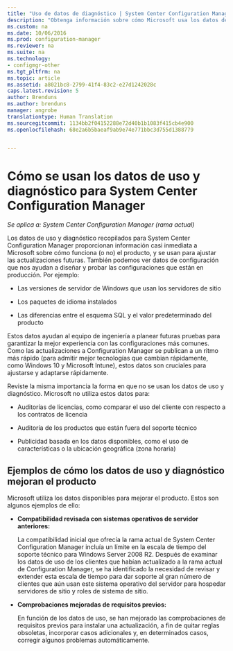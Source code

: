 ```yaml
---
title: "Uso de datos de diagnóstico | System Center Configuration Manager"
description: "Obtenga información sobre cómo Microsoft usa los datos de uso y diagnóstico que System Center Configuration Manager recopila."
ms.custom: na
ms.date: 10/06/2016
ms.prod: configuration-manager
ms.reviewer: na
ms.suite: na
ms.technology:
- configmgr-other
ms.tgt_pltfrm: na
ms.topic: article
ms.assetid: a8021bc8-2799-41f4-83c2-e27d1242028c
caps.latest.revision: 5
author: Brenduns
ms.author: brenduns
manager: angrobe
translationtype: Human Translation
ms.sourcegitcommit: 1134bb2f04152288e72d40b1b1083f415cb4e900
ms.openlocfilehash: 68e2a6b5baeaf9ab9e74e771bbc3d755d1388779


---
```

# <a name="how-diagnostics-and-usage-data-is-used-for-system-center-configuration-manager"></a>Cómo se usan los datos de uso y diagnóstico para System Center Configuration Manager

*Se aplica a: System Center Configuration Manager (rama actual)*

Los datos de uso y diagnóstico recopilados para System Center Configuration Manager proporcionan información casi inmediata a Microsoft sobre cómo funciona (o no) el producto, y se usan para ajustar las actualizaciones futuras. También podemos ver datos de configuración que nos ayudan a diseñar y probar las configuraciones que están en producción. Por ejemplo:  

-   Las versiones de servidor de Windows que usan los servidores de sitio  

-   Los paquetes de idioma instalados  

-   Las diferencias entre el esquema SQL y el valor predeterminado del producto  

Estos datos ayudan al equipo de ingeniería a planear futuras pruebas para garantizar la mejor experiencia con las configuraciones más comunes. Como las actualizaciones a Configuration Manager se publican a un ritmo más rápido (para admitir mejor tecnologías que cambian rápidamente, como Windows 10 y Microsoft Intune), estos datos son cruciales para ajustarse y adaptarse rápidamente.  

Reviste la misma importancia la forma en que no se usan los datos de uso y diagnóstico. Microsoft no utiliza estos datos para:  

-   Auditorías de licencias, como comparar el uso del cliente con respecto a los contratos de licencia  

-   Auditoría de los productos que están fuera del soporte técnico  

-   Publicidad basada en los datos disponibles, como el uso de características o la ubicación geográfica (zona horaria)  

##  <a name="a-namebkmkimprovea-examples-of-how-diagnostics-and-usage-data-is-improving-the-product"></a><a name="bkmk_improve"></a> Ejemplos de cómo los datos de uso y diagnóstico mejoran el producto  
Microsoft utiliza los datos disponibles para mejorar el producto. Estos son algunos ejemplos de ello:  

-   **Compatibilidad revisada con sistemas operativos de servidor anteriores:**  

     La compatibilidad inicial que ofrecía la rama actual de System Center Configuration Manager incluía un límite en la escala de tiempo del soporte técnico para Windows Server 2008 R2. Después de examinar los datos de uso de los clientes que habían actualizado a la rama actual de Configuration Manager, se ha identificado la necesidad de revisar y extender esta escala de tiempo para dar soporte al gran número de clientes que aún usan este sistema operativo del servidor para hospedar servidores de sitio y roles de sistema de sitio.  

-   **Comprobaciones mejoradas de requisitos previos:**  

     En función de los datos de uso, se han mejorado las comprobaciones de requisitos previos para instalar una actualización, a fin de quitar reglas obsoletas, incorporar casos adicionales y, en determinados casos, corregir algunos problemas automáticamente.  



<!--HONumber=Nov16_HO1-->


